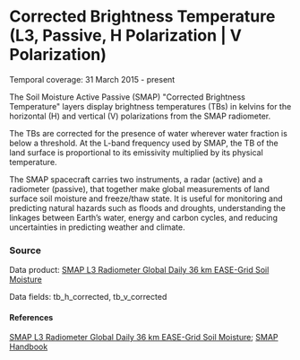 # Corrected Brightness Temperature (L3, Passive, H Polarization | V Polarization)
Temporal coverage: 31 March 2015 - present

The Soil Moisture Active Passive (SMAP) "Corrected Brightness Temperature" layers display brightness temperatures (TBs) in kelvins for the horizontal (H) and vertical (V) polarizations from the SMAP radiometer.

The TBs are corrected for the presence of water wherever water fraction is below a threshold. At the L-band frequency used by SMAP, the TB of the land surface is proportional to its emissivity multiplied by its physical temperature.

The SMAP spacecraft carries two instruments, a radar (active) and a radiometer (passive), that together make global measurements of land surface soil moisture and freeze/thaw state. It is useful for monitoring and predicting natural hazards such as floods and droughts, understanding the linkages between Earth’s water, energy and carbon cycles, and reducing uncertainties in predicting weather and climate.

### Source
Data product: [SMAP L3 Radiometer Global Daily 36 km EASE-Grid Soil Moisture](http://nsidc.org/data/SPL3SMP)

Data fields: tb_h_corrected, tb_v_corrected

#### References
[SMAP L3 Radiometer Global Daily 36 km EASE-Grid Soil Moisture](http://nsidc.org/data/spl3smap/); [SMAP Handbook](https://smap.jpl.nasa.gov/files/smap2/SMAP_Handbook_FINAL_1_JULY_2014_Web.pdf)
